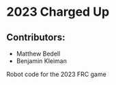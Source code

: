 # 2023 Charged Up

## Contributors: 
* Matthew Bedell
* Benjamin Kleiman


Robot code for the 2023 FRC game

